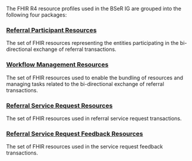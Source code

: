 The FHIR R4 resource profiles used in the BSeR IG are grouped into the following four packages:

### [Referral Participant Resources](referral_participant_resources.html) 

The set of FHIR resources representing the entities participating in the bi-directional exchange of referral transactions.

### [Workflow Management Resources](workflow_management_resources.html)

The set of FHIR resources used to enable the bundling of resources and managing tasks related to the bi-directional exchange of referral transactions.

### [Referral Service Request Resources](referral_service_request_resources.html)

The set of FHIR resources used in referral service request transactions.

### [Referral Service Request Feedback Resources](referral_service_request_feedback_resources.html)

The set of FHIR resources used in the service request feedback transactions.